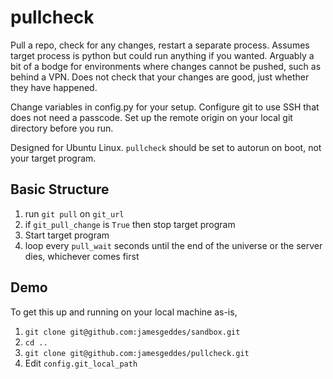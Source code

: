 # pullcheck
Pull a repo, check for any changes, restart a separate process. Assumes target process is python but could run anything if you wanted. Arguably a bit of a bodge for environments where changes cannot be pushed, such as behind a VPN. Does not check that your changes are good, just whether they have happened.

Change variables in config.py for your setup. Configure git to use SSH that does not need a passcode. Set up the remote origin on your local git directory before you run.

Designed for Ubuntu Linux. `pullcheck` should be set to autorun on boot, not your target program.  

## Basic Structure
1. run `git pull` on `git_url`
1. if `git_pull_change` is `True` then stop target program
1. Start target program
1. loop every `pull_wait` seconds until the end of the universe or the server dies, whichever comes first

## Demo
To get this up and running on your local machine as-is,
1. `git clone git@github.com:jamesgeddes/sandbox.git`
1. `cd ..`
1. `git clone git@github.com:jamesgeddes/pullcheck.git`
1. Edit `config.git_local_path`
